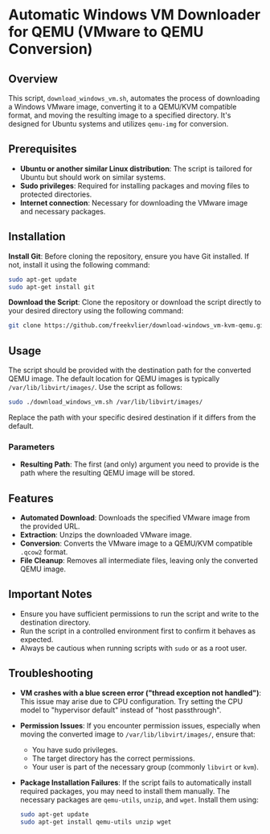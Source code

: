 
# Automatic Windows VM Downloader for QEMU (VMware to QEMU Conversion)

## Overview

This script, `download_windows_vm.sh`, automates the process of downloading a Windows VMware image, converting it to a QEMU/KVM compatible format, and moving the resulting image to a specified directory. It's designed for Ubuntu systems and utilizes `qemu-img` for conversion.

## Prerequisites

- **Ubuntu or another similar Linux distribution**: The script is tailored for Ubuntu but should work on similar systems.
- **Sudo privileges**: Required for installing packages and moving files to protected directories.
- **Internet connection**: Necessary for downloading the VMware image and necessary packages.

## Installation

**Install Git**: Before cloning the repository, ensure you have Git installed. If not, install it using the following command:

```bash
sudo apt-get update
sudo apt-get install git
```

**Download the Script**: Clone the repository or download the script directly to your desired directory using the following command:

```bash
git clone https://github.com/freekvlier/download-windows_vm-kvm-qemu.git
```

## Usage

The script should be provided with the destination path for the converted QEMU image. The default location for QEMU images is typically `/var/lib/libvirt/images/`. Use the script as follows:

```bash
sudo ./download_windows_vm.sh /var/lib/libvirt/images/
```

Replace the path with your specific desired destination if it differs from the default.

### Parameters

- **Resulting Path**: The first (and only) argument you need to provide is the path where the resulting QEMU image will be stored.

## Features

- **Automated Download**: Downloads the specified VMware image from the provided URL.
- **Extraction**: Unzips the downloaded VMware image.
- **Conversion**: Converts the VMware image to a QEMU/KVM compatible `.qcow2` format.
- **File Cleanup**: Removes all intermediate files, leaving only the converted QEMU image.

## Important Notes

- Ensure you have sufficient permissions to run the script and write to the destination directory.
- Run the script in a controlled environment first to confirm it behaves as expected.
- Always be cautious when running scripts with `sudo` or as a root user.

## Troubleshooting

- **VM crashes with a blue screen error ("thread exception not handled")**: This issue may arise due to CPU configuration. Try setting the CPU model to "hypervisor default" instead of "host passthrough".
  
- **Permission Issues**: If you encounter permission issues, especially when moving the converted image to `/var/lib/libvirt/images/`, ensure that:
    - You have sudo privileges.
    - The target directory has the correct permissions.
    - Your user is part of the necessary group (commonly `libvirt` or `kvm`).

- **Package Installation Failures**: If the script fails to automatically install required packages, you may need to install them manually. The necessary packages are `qemu-utils`, `unzip`, and `wget`. Install them using:
    ```bash
    sudo apt-get update
    sudo apt-get install qemu-utils unzip wget
    ```

